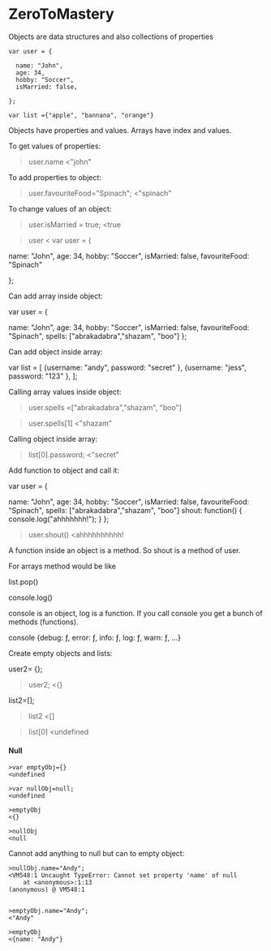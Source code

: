 # ZeroToMastery

Objects are data structures and also collections of properties

```
var user = {

  name: "John",
  age: 34,
  hobby: "Soccer",
  isMarried: false,

};

var list ={"apple", "bannana", "orange"}
```

Objects have properties and values. Arrays have index and values.

To get values of properties: 

>user.name
<"john"

To add properties to object: 

>user.favouriteFood="Spinach";
<"spinach"

To change values of an object:

>user.isMarried = true;
<true

>user
<
var user = {

  name: "John",
  age: 34,
  hobby: "Soccer",
  isMarried: false,
  favouriteFood: "Spinach"

};


Can add array inside object:

var user = {

  name: "John",
  age: 34,
  hobby: "Soccer",
  isMarried: false,
  favouriteFood: "Spinach",
  spells: ["abrakadabra","shazam", "boo"]
};


Can add object inside array: 

var list = [
  {username: "andy",
  password: "secret"
  },
   {username: "jess",
  password: "123"
  },
];  
 
 Calling array values inside object: 
 
 >user.spells
 <["abrakadabra","shazam", "boo"]
 
 >user.spells[1]
 <"shazam"
 
 
 Calling object inside array: 
 
 >list[0].password;
 <"secret"

Add function to object and call it: 

var user = {

  name: "John",
  age: 34,
  hobby: "Soccer",
  isMarried: false,
  favouriteFood: "Spinach",
  spells: ["abrakadabra","shazam", "boo"]
  shout: function() {
    console.log("ahhhhhhh!");
  }
};

>user.shout()
<ahhhhhhhhhh!


A function inside an object is a method. So shout is a method of user. 

For arrays method would be like

list.pop()

console.log()

console is an object, log is a function. If you call console you get a bunch of methods (functions). 

console {debug: ƒ, error: ƒ, info: ƒ, log: ƒ, warn: ƒ, …}


Create empty objects and lists: 

user2= {};

>user2;
<{}

list2=[];

>list2
<[]

>list[0]
<undefined

#### Null ####

```
>var emptyObj={}
<undefined

>var nullObj=null;
<undefined

>emptyObj
<{}

>nullObj
<null
```

Cannot add anything to null but can to empty object: 

```
>nullObj.name="Andy";
<VM548:1 Uncaught TypeError: Cannot set property 'name' of null
    at <anonymous>:1:13
(anonymous) @ VM548:1


>emptyObj.name="Andy";
<"Andy"

>emptyObj
<{name: "Andy"}

```
